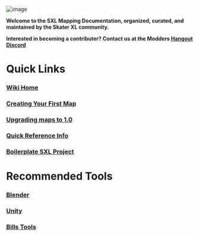 ![image](https://user-images.githubusercontent.com/65366947/88027403-0b5da300-caec-11ea-8c39-168958d4a245.png)

**Welcome to the SXL Mapping Documentation, organized, curated, and maintained by the Skater XL community.**

**Interested in becoming a contributer? Contact us at the Modders [Hangout Discord](https://discord.gg/X27YBv5)**

# Quick Links

### [Wiki Home](https://github.com/SqueegeeDino/skaterxl-mapping-wiki/wiki)

### [Creating Your First Map](https://github.com/SqueegeeDino/skaterxl-mapping-wiki/wiki/Creating-Your-First-Map)

### [Upgrading maps to 1.0](https://github.com/SqueegeeDino/skaterxl-mapping-wiki/wiki/Upgrading-to-1.0)

### [Quick Reference Info](https://github.com/SqueegeeDino/skaterxl-mapping-wiki/wiki/Quick-Reference-Information)

### [Boilerplate SXL Project](https://github.com/SkaterXLModding/skater-xl-unity-boilerplate)

# Recommended Tools

### [Blender](https://www.blender.org/download/)

### [Unity](https://unity3d.com/get-unity/download)

### [Bills Tools](https://github.com/billowper/SXL-Template-Project)
